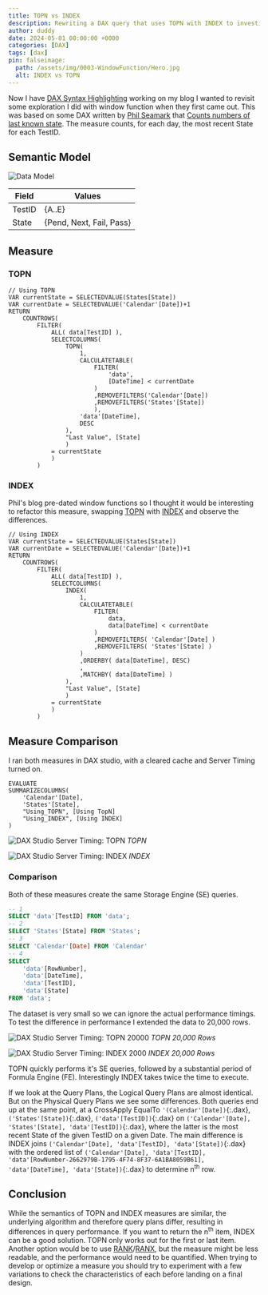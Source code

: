 ```yaml
---
title: TOPN vs INDEX
description: Rewriting a DAX query that uses TOPN with INDEX to investigate ease of use and performance characteristics
author: duddy
date: 2024-05-01 00:00:00 +0000
categories: [DAX]
tags: [dax]
pin: falseimage:
  path: /assets/img/0003-WindowFunction/Hero.jpg
  alt: INDEX vs TOPN
---
```


Now I have [DAX Syntax Highlighting](https://evaluationcontext.github.io/posts/Syntax-Highlight-DAX/) working on my blog I wanted to revisit some exploration I did with window function when they first came out. This was based on some DAX written by [Phil Seamark](https://www.linkedin.com/in/seamark/) that [Counts numbers of last known state](https://dax.tips/2021/05/17/dax-count-number-of-last-known-state/). The measure counts, for each day, the most recent State for each TestID.

## Semantic Model
![Data Model](/assets/img/0003-WindowFunction/data_model.webp)

| Field  | Values                   |
| ------ | ------------------------ |
| TestID | {A..E}                   |
| State  | {Pend, Next, Fail, Pass} |

## Measure
### TOPN
```dax
// Using TOPN
VAR currentState = SELECTEDVALUE(States[State])
VAR currentDate = SELECTEDVALUE('Calendar'[Date])+1
RETURN
    COUNTROWS(
        FILTER(
            ALL( data[TestID] ),
            SELECTCOLUMNS(
                TOPN(
                    1,
                    CALCULATETABLE( 
                        FILTER( 
                            'data', 
                            [DateTime] < currentDate
                        )
                        ,REMOVEFILTERS('Calendar'[Date])
                        ,REMOVEFILTERS('States'[State])
                        ),
                    'data'[DateTime], 
                    DESC
                ),
                "Last Value", [State]
                )
            = currentState
            )
        )       
```

### INDEX
Phil's blog pre-dated window functions so I thought it would be interesting to refactor this measure, swapping [TOPN](https://learn.microsoft.com/en-us/dax/topn-function-dax) with [INDEX](https://learn.microsoft.com/en-us/dax/index-function-dax) and observe the differences.

```dax
// Using INDEX
VAR currentState = SELECTEDVALUE(States[State])
VAR currentDate = SELECTEDVALUE('Calendar'[Date])+1
RETURN
    COUNTROWS(
        FILTER(
            ALL( data[TestID] ),
            SELECTCOLUMNS(
                INDEX( 
                    1, 
                    CALCULATETABLE(
                        FILTER(
                            data, 
                            data[DateTime] < currentDate
                        )
                        ,REMOVEFILTERS( 'Calendar'[Date] )
                        ,REMOVEFILTERS( 'States'[State] )
                    )
                    ,ORDERBY( data[DateTime], DESC)
                    , 
                    ,MATCHBY( data[DateTime] )
                ),
                "Last Value", [State]
                )
            = currentState
            )
        )
```

## Measure Comparison
I ran both measures in DAX studio, with a cleared cache and Server Timing turned on.

```dax
EVALUATE
SUMMARIZECOLUMNS(
    'Calendar'[Date],
    'States'[State],
    "Using_TOPN", [Using TopN]
    "Using_INDEX", [Using INDEX]
)
```

![DAX Studio Server Timing: TOPN](/assets/img/0003-WindowFunction/topn_dax_studio_server_timing.png)
*TOPN*

![DAX Studio Server Timing: INDEX](/assets/img/0003-WindowFunction/index_dax_studio_server_timing.png)
*INDEX*

### Comparison
Both of these measures create the same Storage Engine (SE) queries.

```sql
-- 1
SELECT 'data'[TestID] FROM 'data';
-- 2
SELECT 'States'[State] FROM 'States';
-- 3
SELECT 'Calendar'[Date] FROM 'Calendar'
-- 4 
SELECT
    'data'[RowNumber],
    'data'[DateTime],
    'data'[TestID],
    'data'[State]
FROM 'data';
```

The dataset is very small so we can ignore the actual performance timings. To test the difference in performance I extended the data to 20,000 rows.

![DAX Studio Server Timing: TOPN 20000](/assets/img/0003-WindowFunction/topn_dax_studio_server_timing_20000.png)
*TOPN 20,000 Rows*

![DAX Studio Server Timing: INDEX 2000](/assets/img/0003-WindowFunction/index_dax_studio_server_timing_20000.png)
*INDEX 20,000 Rows*

TOPN quickly performs it's SE queries, followed by a substantial period of Formula Engine (FE). Interestingly INDEX takes twice the time to execute. 

If we look at the Query Plans, the Logical Query Plans are almost identical. But on the Physical Query Plans we see some differences. Both queries end up at the same point, at a CrossApply EqualTo `'(Calendar'[Date])`{:.dax}, `('States'[State])`{:.dax}, `('data'[TestID])`{:.dax} on `('Calendar'[Date], 'States'[State], 'data'[TestID])`{:.dax}, where the latter is the most recent State of the given TestID on a given Date. The main difference is INDEX joins `('Calendar'[Date], 'data'[TestID], 'data'[State])`{:.dax} with the ordered list of `('Calendar'[Date], 'data'[TestID], 'data'[RowNumber-2662979B-1795-4F74-8F37-6A1BA8059B61], 'data'[DateTime], 'data'[State])`{:.dax} to determine n<sup>th</sup> row. 

## Conclusion
While the semantics of TOPN and INDEX measures are similar, the underlying algorithm and therefore query plans differ, resulting in differences in query performance. If you want to return the n<sup>th</sup> item, INDEX can be a good solution. TOPN only works out for the first or last item. Another option would be to use [RANK](https://learn.microsoft.com/en-us/dax/rank-function-dax)/[RANX](https://learn.microsoft.com/en-us/dax/rankx-function-dax), but the measure might be less readable, and the performance would need to be quantified. When trying to develop or optimize a measure you should try to experiment with a few variations to check the characteristics of each before landing on a final design.